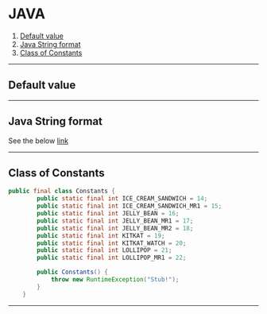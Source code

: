 # JAVA


1. [Default value](#default-value)
2. [Java String format](#java-string-format)
3. [Class of Constants](#class-of-constants)

---

## Default value



---

## Java String format
See the below [link](https://examples.javacodegeeks.com/core-java/lang/string/java-string-format-example/)


---


## Class of Constants
``` java
public final class Constants {
        public static final int ICE_CREAM_SANDWICH = 14;
        public static final int ICE_CREAM_SANDWICH_MR1 = 15;
        public static final int JELLY_BEAN = 16;
        public static final int JELLY_BEAN_MR1 = 17;
        public static final int JELLY_BEAN_MR2 = 18;
        public static final int KITKAT = 19;
        public static final int KITKAT_WATCH = 20;
        public static final int LOLLIPOP = 21;
        public static final int LOLLIPOP_MR1 = 22;

        public Constants() {
            throw new RuntimeException("Stub!");
        }
    }
```
---
